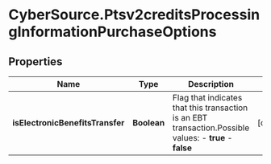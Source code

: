 # CyberSource.Ptsv2creditsProcessingInformationPurchaseOptions

## Properties
Name | Type | Description | Notes
------------ | ------------- | ------------- | -------------
**isElectronicBenefitsTransfer** | **Boolean** | Flag that indicates that this transaction is an EBT transaction.Possible values: - **true** - **false**  | [optional] 


